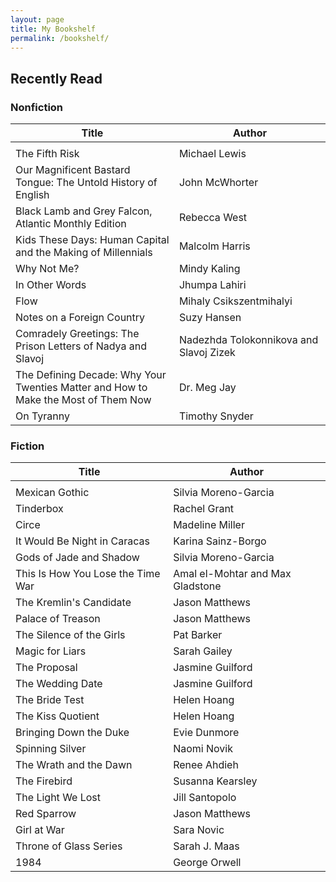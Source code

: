 ```yaml
---
layout: page
title: My Bookshelf
permalink: /bookshelf/
---
```


## Recently Read

### Nonfiction

| Title | Author |
| --- | --- |
| <img width=500/> | <img width=500/> |
| The Fifth Risk | Michael Lewis |
| Our Magnificent Bastard Tongue: The Untold History of English | John McWhorter |
| Black Lamb and Grey Falcon, Atlantic Monthly Edition | Rebecca West |
| Kids These Days: Human Capital and the Making of Millennials | Malcolm Harris |
| Why Not Me? | Mindy Kaling |
| In Other Words | Jhumpa Lahiri |
| Flow | Mihaly Csikszentmihalyi |
| Notes on a Foreign Country | Suzy Hansen |
| Comradely Greetings: The Prison Letters of Nadya and Slavoj | Nadezhda Tolokonnikova and Slavoj Zizek |
| The Defining Decade: Why Your Twenties Matter and How to Make the Most of Them Now | Dr. Meg Jay |
| On Tyranny | Timothy Snyder |

### Fiction

| Title | Author |
| --- | --- |
| <img width=500/> | <img width=500/> |
| Mexican Gothic | Silvia Moreno-Garcia |
| Tinderbox | Rachel Grant |
| Circe | Madeline Miller |
| It Would Be Night in Caracas | Karina Sainz-Borgo |
| Gods of Jade and Shadow | Silvia Moreno-Garcia |
| This Is How You Lose the Time War | Amal el-Mohtar and Max Gladstone |
| The Kremlin's Candidate | Jason Matthews |
| Palace of Treason | Jason Matthews |
| The Silence of the Girls | Pat Barker |
| Magic for Liars | Sarah Gailey |
| The Proposal | Jasmine Guilford |
| The Wedding Date | Jasmine Guilford |
| The Bride Test | Helen Hoang |
| The Kiss Quotient | Helen Hoang |
| Bringing Down the Duke | Evie Dunmore |
| Spinning Silver | Naomi Novik |
| The Wrath and the Dawn | Renee Ahdieh |
| The Firebird | Susanna Kearsley |
| The Light We Lost | Jill Santopolo |
| Red Sparrow | Jason Matthews |
| Girl at War | Sara Novic |
| Throne of Glass Series | Sarah J. Maas |
| 1984 | George Orwell |





